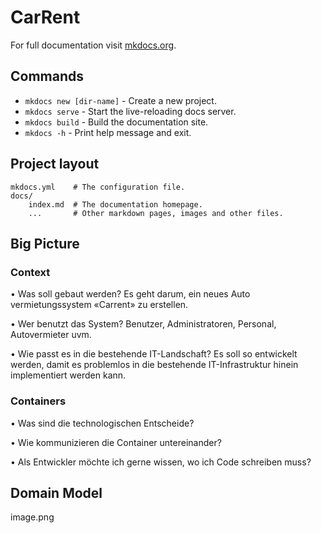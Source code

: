 # CarRent

For full documentation visit [mkdocs.org](https://www.mkdocs.org).

## Commands

* `mkdocs new [dir-name]` - Create a new project.
* `mkdocs serve` - Start the live-reloading docs server.
* `mkdocs build` - Build the documentation site.
* `mkdocs -h` - Print help message and exit.

## Project layout

    mkdocs.yml    # The configuration file.
    docs/
        index.md  # The documentation homepage.
        ...       # Other markdown pages, images and other files.
## Big Picture
### Context
•	Was soll gebaut werden?
        Es geht darum, ein neues Auto vermietungssystem «Carrent» zu erstellen.

•	Wer benutzt das System?
        Benutzer, Administratoren, Personal, Autovermieter uvm.

•	Wie passt es in die bestehende IT-Landschaft?
        Es soll so entwickelt werden, damit es problemlos in die bestehende IT-Infrastruktur hinein implementiert werden kann.


### Containers
•	Was sind die technologischen Entscheide?


•	Wie kommunizieren die Container untereinander?


•	Als Entwickler möchte ich gerne wissen, wo ich Code schreiben muss?

## Domain Model
image.png
